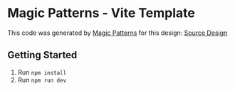 # Magic Patterns - Vite Template

This code was generated by [Magic Patterns](https://magicpatterns.com) for this design: [Source Design](https://www.magicpatterns.com/c/8y5bn8nmpx1wczvbcgbhds)

## Getting Started

1. Run `npm install`
2. Run `npm run dev`
